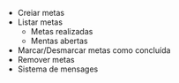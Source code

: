 - Creiar metas
- Listar metas
  - Metas realizadas
  - Mentas abertas
- Marcar/Desmarcar metas como concluída
- Remover metas
- Sistema de mensages